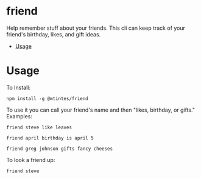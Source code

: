 friend
======

Help remember stuff about your friends. This cli can keep track of your friend's birthday, likes, and gift ideas.

* [Usage](#usage)

# Usage

To Install:

  ```npm install -g @mtintes/friend```
  
To use it you can call your friend's name and then "likes, birthday, or gifts." 
Examples:

```friend steve like leaves```

```friend april birthday is april 5```

```friend greg johnson gifts fancy cheeses```

To look a friend up:

  ```friend steve```
